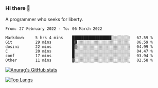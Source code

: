 ### Hi there 👋

<!--
**shejialuo/shejialuo** is a ✨ _special_ ✨ repository because its `README.md` (this file) appears on your GitHub profile.

Here are some ideas to get you started:

- 🔭 I’m currently working on ...
- 🌱 I’m currently learning ...
- 👯 I’m looking to collaborate on ...
- 🤔 I’m looking for help with ...
- 💬 Ask me about ...
- 📫 How to reach me: ...
- 😄 Pronouns: ...
- ⚡ Fun fact: ...
-->

A programmer who seeks for liberty.

<!--START_SECTION:waka-->

```text
From: 27 February 2022 - To: 06 March 2022

Markdown     5 hrs 4 mins    █████████████████░░░░░░░░   67.59 %
Git          29 mins         █▓░░░░░░░░░░░░░░░░░░░░░░░   06.59 %
dosini       22 mins         █▒░░░░░░░░░░░░░░░░░░░░░░░   04.99 %
C            20 mins         █░░░░░░░░░░░░░░░░░░░░░░░░   04.47 %
conf         17 mins         █░░░░░░░░░░░░░░░░░░░░░░░░   03.94 %
Other        11 mins         ▓░░░░░░░░░░░░░░░░░░░░░░░░   02.58 %
```

<!--END_SECTION:waka-->

[![Anurag's GitHub stats](https://github-readme-stats.vercel.app/api?username=shejialuo&show_icons=true&theme=dracula)](https://github.com/anuraghazra/github-readme-stats)

[![Top Langs](https://github-readme-stats.vercel.app/api/top-langs/?username=shejialuo&layout=compact&hide=javascript,html,css,typescript,tex)](https://github.com/anuraghazra/github-readme-stats)

